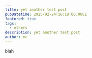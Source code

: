 ```yaml
---
title: yet another test post
pubDatetime: 2025-02-24T16:18:00.000Z
featured: true
tags:
  - others
description: yet another test post
author: me
---
```

blah
